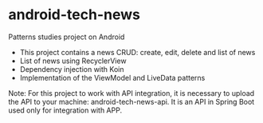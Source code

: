 # android-tech-news
Patterns studies project on Android

- This project contains a news CRUD: create, edit, delete and list of news
- List of news using RecyclerView
- Dependency injection with Koin
- Implementation of the ViewModel and LiveData patterns

Note: For this project to work with API integration, it is necessary to upload the API to your machine: android-tech-news-api. It is an API in Spring Boot used only for integration with APP.
